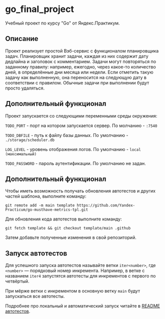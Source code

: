 # go_final_project

Учебный проект по курсу "Go" от Яндекс.Практикум.

## Описание

Проект реализует простой Вэб-сервис с функционалом планировщика задач.
Планировщик хранит задачи, каждая из них содержит дату дедлайна и заголовок с комментарием. Задачи могут повторяться по заданному правилу: например, ежегодно, через какое-то количество дней, в определённые дни месяца или недели. Если отметить такую задачу как выполненную, она переносится на следующую дату в соответствии с правилом. Обычные задачи при выполнении будут просто удаляться. 

## Дополнительный функционал

Проект запускается со следующими переменными среды окружения:

`TODO_PORT` - порт на котором запускается сервер. По молчанию - `:7540`

`TODO_DBFILE` - путь к файлу базы данных. По умолчанию - `./storage/scheduler.db`

`LOG_LEVEL` - уровень отображения логов. По умолчанию - `local (максимальный)`

`TODO_PASSWORD` - пароль аутентификации. По умолчанию не задан.



## Дополнительный функционал

Чтобы иметь возможность получать обновления автотестов и других частей шаблона, выполните команду:

```
git remote add -m main template https://github.com/Yandex-Practicum/go-musthave-metrics-tpl.git
```

Для обновления кода автотестов выполните команду:

```
git fetch template && git checkout template/main .github
```

Затем добавьте полученные изменения в свой репозиторий.

## Запуск автотестов

Для успешного запуска автотестов называйте ветки `iter<number>`, где `<number>` — порядковый номер инкремента. Например, в ветке с названием `iter4` запустятся автотесты для инкрементов с первого по четвёртый.

При мёрже ветки с инкрементом в основную ветку `main` будут запускаться все автотесты.

Подробнее про локальный и автоматический запуск читайте в [README автотестов](https://github.com/Yandex-Practicum/go-autotests).